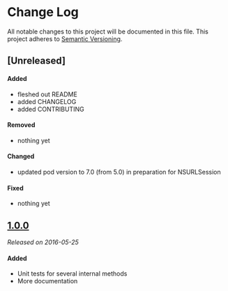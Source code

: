 # Change Log
All notable changes to this project will be documented in this file.
This project adheres to [Semantic Versioning](http://semver.org/).

## [Unreleased]
#### Added
- fleshed out README
- added CHANGELOG
- added CONTRIBUTING

#### Removed
- nothing yet

#### Changed
- updated pod version to 7.0 (from 5.0) in preparation for NSURLSession

#### Fixed
- nothing yet


## [1.0.0](https://github.com/Iterable/iterable-ios-sdk/releases/tag/1.0.0)
 _Released on 2016-05-25_
 
#### Added 
- Unit tests for several internal methods
- More documentation
